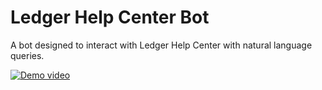 # Ledger Help Center Bot
A bot designed to interact with Ledger Help Center with natural language queries.

[![Demo video](https://img.youtube.com/vi/hDkiWEYtbHM/0.jpg)](https://www.youtube.com/watch?v=hDkiWEYtbHM)

